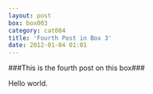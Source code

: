 ```yaml
---
layout: post
box: box003
category: cat004
title: 'Fourth Post in Box 3'
date: 2012-01-04 01:01
---
```

###This is the fourth post on this box###

Hello world.